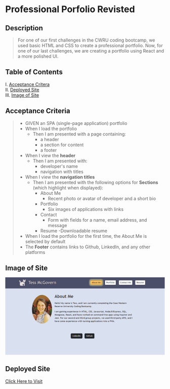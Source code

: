 # Professional Porfolio Revisted

## Description
> For one of our first challenges in the CWRU coding bootcamp, we used basic HTML and CSS to create a professional portfolio.  Now, for one of our last challenges, we are creating a portfolio using React and a more polished UI.

## Table of Contents
I. [Acceptance Critera](#acceptance-criteria) <br>
II. [Deployed Site](https://lambent-croquembouche-17ea12.netlify.app/) <br>
III. [Image of Site](#image-of-site) <br>

## Acceptance Criteria
> - GIVEN an SPA (single-page application) portfolio
> - When I load the portfolio
>   - Then I am presented with a page containing:
>       - a header
>       - a section for content
>       - a footer
> - When I view the **header**
>   - Then I am presented with:
>       - developer's name
>       - navigation with titles
> - When I view the **navigation titles**
>   - Then I am presented with the following options for **Sections** (which highlight when displayed):
>       - About Me
>            - Recent photo or avatar of developer and a short bio
>       - Portfolio
>            - Six images of applications with links
>       - Contact
>            - Form with fields for a name, email address, and message
>       - Resume
>            -Downloadable resume
> - When I load the portfolio for the first time, the About Me is selected by default
> - The **Footer** contains links to Github, LinkedIn, and any other platforms

## Image of Site
![About Me](src/assets/images/exampleofportfolio.png)

## Deployed Site
[Click Here to Visit](https://lambent-croquembouche-17ea12.netlify.app/)
